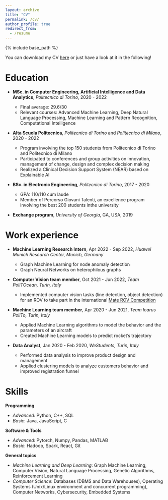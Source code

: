 ```yaml
---
layout: archive
title: "CV"
permalink: /cv/
author_profile: true
redirect_from:
  - /resume
---
```


{% include base_path %}


You can download my CV <a href="../files/Resume.pdf" target="_blank">here</a> or just have a look at it in the following!

Education
======
* **MSc. in Computer Engineering, Artificial Intelligence and Data Analytics**, *Politecnico di Torino*, 2020 - 2022  
  * Final average: 29.6/30
  * Relevant courses: Advanced Machine Learning, Deep Natural Language Processing, Machine Learning and Pattern Recognition, Computational Intelligence

* **Alta Scuola Politecnica**, *Politecnico di Torino* and *Politecnico di Milano*, 2020 - 2022  
  * Program involving the top 150 students from Politecnico di Torino and Politecnico di Milano
  * Participated to conferences and group activities on innovation, management of change, design
and complex decision making
  * Realized a Clinical Decision Support System (NEAR) based on Explainable AI

* **BSc. in Electronic Engineering**, *Politecnico di Torino*, 2017 - 2020 
  * GPA: 110/110 cum laude
  * Member of Percorso Giovani Talenti, an excellence program involving the best 200 students inthe university

* **Exchange program**, *University of Georgia*, GA, USA, 2019 

Work experience
======
* **Machine Learning Research Intern**, Apr 2022 - Sep 2022, *Huawei Munich Research Center, Munich, Germany*
  * Graph Machine Learning for node anomaly detection
  * Graph Neural Networks on heterophilous graphs

* **Computer Vision team member**, Oct 2021 - Jun 2022, *Team PoliTOcean, Turin, Italy*    
  * Implemented computer vision tasks (line detection, object detection) for an ROV to take part in the international [Mate ROV Competition](https://materovcompetition.org/)

* **Machine Learning team member**, Apr 2020 - Jun 2021, *Team Icarus PoliTo, Turin, Italy*    
  * Applied Machine Learning algorithms to model the behavior and the parameters of an aircraft
  * Created Machine Learning models to predict rocket’s trajectory

* **Data Analyst**, Jan 2020 - Feb 2020, *WeStudents, Turin, Italy*    
  * Performed data analysis to improve product design and management
  * Applied clustering models to analyze customers behavior and improved registration funnel

  
Skills
======

**Programming**
* *Advanced*: Python, C++, SQL
* *Basic*: Java, JavaScript, C  

**Software & Tools**
* *Advanced*: Pytorch, Numpy, Pandas, MATLAB
* *Basic*: Hadoop, Spark, React, Git


**General topics**
* *Machine Learning and Deep Learning*: Graph Machine Learning, Computer Vision, Natural Language Processing, Genetic Algorithms, Reinforcement Learning
* *Computer Science*: Databases (DBMS and Data Warehouses), Operating Systems (Unix/Linux environment and concurrent programming), Computer Networks, Cybersecurity, Embedded Systems
